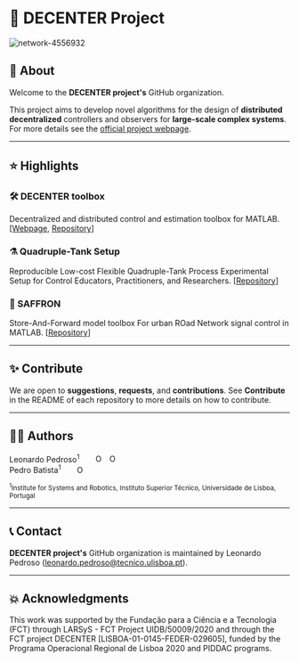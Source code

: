 # 🚀 DECENTER Project

![network-4556932](https://user-images.githubusercontent.com/40807922/177052216-3387f29e-0bfa-4c65-8bad-8061b2958530.jpg)

## 👋 About

Welcome to the **DECENTER project's** GitHub organization.

This project aims to develop novel algorithms for the design of **distributed decentralized** controllers and observers for **large-scale complex systems**. For more details see the [official project webpage](https://decenterproject.weebly.com).

***

## ⭐️ Highlights

### 🛠 DECENTER toolbox
Decentralized and distributed control and estimation toolbox for MATLAB. 
[[Webpage](https://decenter2021.github.io), [Repository](https://github.com/decenter2021/decenter)]

### ⚗️ Quadruple-Tank Setup
Reproducible Low-cost Flexible Quadruple-Tank Process Experimental Setup for Control Educators, Practitioners, and Researchers. 
[[Repository](https://github.com/decenter2021/quadruple-tank-setup)]

### 🚦 SAFFRON
Store-And-Forward model toolbox For urban ROad Network signal control in MATLAB.
[[Repository](https://github.com/decenter2021/SAFFRON)]

***

## ✨ Contribute

We are open to **suggestions**, **requests**, and **contributions**. See **Contribute** in the README of each repository to more details on how to contribute.

***

## ✍🏼 Authors 
Leonardo Pedroso<sup>1</sup> <a href="https://scholar.google.com/citations?user=W7_Gq-0AAAAJ"><img src="https://cdn.icon-icons.com/icons2/2108/PNG/512/google_scholar_icon_130918.png" style="width:1em;margin-right:.5em;"></a> <a href="https://orcid.org/0000-0002-1508-496X"><img src="https://orcid.org/sites/default/files/images/orcid_16x16.png" style="width:1em;margin-right:.5em;" alt="ORCID iD icon"></a> <a href="https://github.com/leonardopedroso"><img src="https://github.githubassets.com/images/modules/logos_page/GitHub-Mark.png" style="width:1em;margin-right:.5em;" alt="ORCID iD icon"></a><br>
Pedro Batista<sup>1</sup> <a href="https://scholar.google.com/citations?user=6eon48IAAAAJ"><img src="https://cdn.icon-icons.com/icons2/2108/PNG/512/google_scholar_icon_130918.png" style="width:1em;margin-right:.5em;"></a> <a href="https://orcid.org/0000-0001-6079-0436"><img src="https://orcid.org/sites/default/files/images/orcid_16x16.png" style="width:1em;margin-right:.5em;" alt="ORCID iD icon"></a><br>

<sub><sup>1</sup>Institute for Systems and Robotics, Instituto Superior Técnico, Universidade de Lisboa, Portugal<br></sub>

***

## 📞 Contact
**DECENTER project's** GitHub organization is maintained by Leonardo Pedroso (<a href="mailto:leonardo.pedroso@tecnico.ulisboa.pt">leonardo.pedroso@tecnico.ulisboa.pt</a>).

***

## 💥 Acknowledgments
This work was supported by the Fundação para a Ciência e a Tecnologia (FCT) through LARSyS - FCT Project UIDB/50009/2020 and through the FCT project DECENTER [LISBOA-01-0145-FEDER-029605], funded by the Programa Operacional Regional de Lisboa 2020 and PIDDAC programs.
